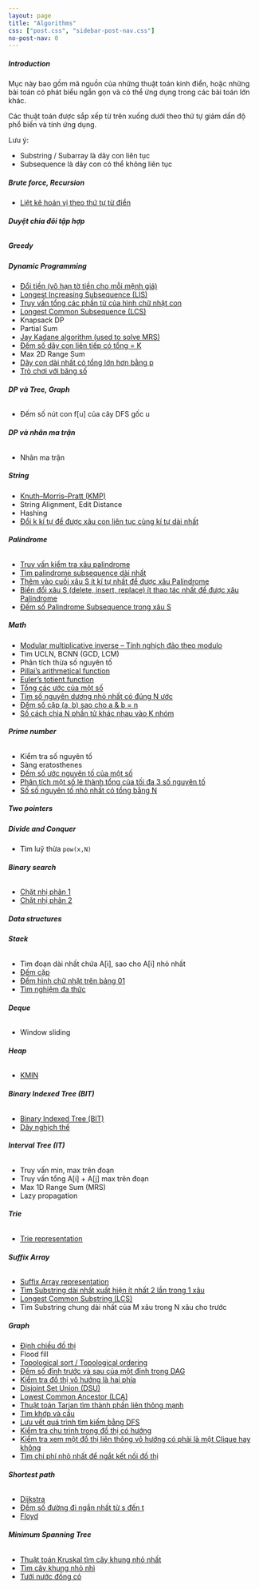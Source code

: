```yaml
---
layout: page
title: "Algorithms"
css: ["post.css", "sidebar-post-nav.css"]
no-post-nav: 0
---
```

##### **Introduction**
Mục này bao gồm mã nguồn của những thuật toán kinh điển, hoặc những bài toán có phát biểu ngắn gọn và có thể ứng dụng trong các bài toán lớn khác.

Các thuật toán được sắp xếp từ trên xuống dưới theo thứ tự giảm dần độ phổ biến và tính ứng dụng.

Lưu ý:
+ Substring / Subarray là dãy con liên tục
+ Subsequence là dãy con có thể không liên tục

##### **Brute force, Recursion**
* [Liệt kê hoán vị theo thứ tự từ điển](https://nhannguyen95.wordpress.com/2016/03/07/thuat-toan-liet-ke-hoan-vi-theo-thu-tu-tu-dien/)

###### **Duyệt chia đôi tập hợp**

##### **Greedy**

##### **Dynamic Programming**
* [Đổi tiền (vô hạn tờ tiền cho mỗi mệnh giá)](http://vn.spoj.com/problems/DTDOI/)
* [Longest Increasing Subsequence (LIS)](https://nhannguyen95.wordpress.com/2017/02/27/lis-day-con-tang-dai-nhat/)
* [Truy vấn tổng các phần tử của hình chữ nhật con](https://nhannguyen95.github.io/2017/08/01/truy-van-tong-phan-tu-cua-hinh-chu-nhat-con)
* [Longest Common Subsequence (LCS)](https://nhannguyen95.github.io/2017/08/02/day-con-chung-khong-lien-ke-dai-nhat)
* Knapsack DP
* Partial Sum
* [Jay Kadane algorithm (used to solve MRS)](https://nhannguyen95.wordpress.com/2017/03/23/day-con-lien-tiep-co-tong-lon-nhat/)
* [Đếm số dãy con liên tiếp có tổng = K](http://codeforces.com/problemset/problem/165/C)
* Max 2D Range Sum
* [Dãy con dài nhất có tổng lớn hơn bằng p](https://nhannguyen95.github.io/2017/08/02/day-con-dai-nhat-co-tong-lon-hon-bang-p)
* [Trò chơi với băng số](https://nhannguyen95.github.io/2017/08/02/tro-choi-voi-bang-so)

###### **DP và Tree, Graph**
* Đếm số nút con f[u] của cây DFS gốc u

###### **DP và nhân ma trận**
* Nhân ma trận

##### **String**
* [Knuth–Morris–Pratt (KMP)](https://nhannguyen95.wordpress.com/2017/02/27/kmp/)
* String Alignment, Edit Distance
* Hashing
* [Đổi k kí tự để được xâu con liên tục cùng kí tự dài nhất](https://nhannguyen95.github.io/2017/07/21/doi-k-ki-tu-de-duoc-xau-con-lien-tuc-cung-ki-tu-dai-nhat)

###### **Palindrome**
* [Truy vấn kiểm tra xâu palindrome](https://nhannguyen95.github.io/2017/08/01/truy-van-kiem-tra-xau-palindrome)
* [Tìm palindrome subsequence dài nhất](https://nhannguyen95.github.io/2017/08/01/tim-xau-con-palindrome-dai-nhat)
* [Thêm vào cuối xâu S ít kí tự nhất để được xâu Palindrome](https://nhannguyen95.wordpress.com/2017/03/02/uva-11475-extend-to-palindrome/)
* [Biến đổi xâu S (delete, insert, replace) ít thao tác nhất để được xâu Palindrome](https://nhannguyen95.wordpress.com/2017/03/12/uva-10739-string-to-palindrome/)
* [Đếm số Palindrome Subsequence trong xâu S](https://nhannguyen95.wordpress.com/2017/03/13/uva-10617-again-palindrome/)


##### **Math**
* [Modular multiplicative inverse – Tính nghịch đảo theo modulo](https://nhannguyen95.wordpress.com/2017/03/16/modular-multiplicative-inverse-tinh-nghich-dao-theo-phep-nhan-modulo/)
* Tìm UCLN, BCNN (GCD, LCM)
* Phân tích thừa số nguyên tố
* [Pillai’s arithmetical function](https://nhannguyen95.wordpress.com/2017/02/01/pillais-arithmetical-function-thuat-toan-tinh-ham-pillai/)
* [Euler’s totient function](https://nhannguyen95.wordpress.com/2017/02/01/978/)
* [Tổng các ước của một số](https://nhannguyen95.github.io/2017/08/01/tong-cac-uoc-cua-mot-so)
* [Tìm số nguyên dương nhỏ nhất có đúng N ước](http://vn.spoj.com/problems/FINDNUM/)
* [Đếm số cặp (a, b) sao cho a & b = n](https://nhannguyen95.github.io/2017/07/30/dem-so-cap-(a,b)-sao-cho-a&b=n)
* [Số cách chia N phần tử khác nhau vào K nhóm](https://nhannguyen95.github.io/2017/08/09/so-cach-chia-n-phan-tu-khac-nhau-thanh-k-nhom)

###### **Prime number**
* Kiểm tra số nguyên tố
* Sàng eratosthenes
* [Đếm số ước nguyên tố của một số](https://nhannguyen95.github.io/2017/07/28/dem-so-uoc-nguyen-to-cua-mot-so)
* [Phân tích một số lẻ thành tổng của tối đa 3 số nguyên tố](https://nhannguyen95.github.io/2017/07/30/phan-tich-mot-so-le-thanh-tong-cua-toi-da-3-so-nguyen-to)
* [Số số nguyên tố nhỏ nhất có tổng bằng N](https://nhannguyen95.github.io/2017/07/21/so-so-nguyen-to-nho-nhat-co-tong-bang-n)

##### **Two pointers**

##### **Divide and Conquer**
* Tìm luỹ thừa `pow(x,N)`

###### **Binary search**
* [Chặt nhị phân 1](https://nhannguyen95.wordpress.com/2015/11/30/chat-nhi-phan-va-cac-bien-the/)
* [Chặt nhị phân 2](https://nhannguyen95.wordpress.com/2016/02/21/chat-nhi-phan-va-cac-bien-the-part-2/)

##### **Data structures**

###### **Stack**
* Tìm đoạn dài nhất chứa A[i], sao cho A[i] nhỏ nhất
* [Đếm cặp](http://vn.spoj.com/problems/C11PAIRS/)
* [Đếm hình chữ nhật trên bảng 01](http://vn.spoj.com/problems/CREC01/)
* [Tìm nghiệm đa thức](http://vn.spoj.com/problems/CRUELL2/)

###### **Deque**
* Window sliding

###### **Heap**
* [KMIN](https://nhannguyen95.github.io/2017/08/04/KMIN)

###### **Binary Indexed Tree (BIT)**
* [Binary Indexed Tree (BIT)](https://nhannguyen95.github.io/2017/08/01/binary-indexed-tree)
* [Dãy nghịch thế](https://nhannguyen95.github.io/2017/08/01/day-nghich-the)

###### **Interval Tree (IT)**
* Truy vấn min, max trên đoạn
* Truy vấn tổng A[i] + A[j] max trên đoạn
* Max 1D Range Sum (MRS)
* Lazy propagation

###### **Trie**
* [Trie representation](https://nhannguyen95.wordpress.com/2017/03/18/trie/)

###### **Suffix Array**
* [Suffix Array representation](https://nhannguyen95.wordpress.com/2017/03/16/suffix-array/)
* [Tìm Substring dài nhất xuất hiện ít nhất 2 lần trong 1 xâu](https://nhannguyen95.wordpress.com/2017/03/17/uva-1223-editor/)
* [Longest Common Substring (LCS)](https://nhannguyen95.wordpress.com/2017/03/17/uva-760-dna-sequencing/)
* Tìm Substring chung dài nhất của M xâu trong N xâu cho trước

##### **Graph**
* [Định chiều đồ thị](https://nhannguyen95.wordpress.com/2017/04/10/dinh-chieu-do-thi/)
* Flood fill
* [Topological sort / Topological ordering](https://nhannguyen95.wordpress.com/2017/04/11/tim-thu-tu-topo-trong-dag/)
* [Đếm số đỉnh trước và sau của một đỉnh trong DAG](https://nhannguyen95.wordpress.com/2016/09/16/count-number-of-predecessors-and-successors-of-each-vertex-in-a-dag/)
* [Kiểm tra đồ thị vô hướng là hai phía](https://nhannguyen95.wordpress.com/2016/08/10/kiem-tra-do-thi-2-phia/)
* [Disjoint Set Union (DSU)](https://nhannguyen95.github.io/2017/07/30/disjoint-set-union)
* [Lowest Common Ancestor (LCA)](https://nhannguyen95.github.io/2017/07/27/lowest-common-ancestor)
* [Thuật toán Tarjan tìm thành phần liên thông mạnh](https://nhannguyen95.github.io/2017/08/04/thuat-toan-tarjan-tim-thanh-phan-lien-thong-manh)
* [Tìm khớp và cầu](https://nhannguyen95.github.io/2017/08/04/tim-khop-va-cau)
* [Lưu vết quá trình tìm kiếm bằng DFS](https://nhannguyen95.wordpress.com/2017/03/25/luu-vet-qua-trinh-tim-kiem-bang-dfs/)
* [Kiểm tra chu trình trong đồ thị có hướng](https://nhannguyen95.github.io/2017/07/21/kiem-tra-chu-trinh-trong-do-thi-co-huong)
* [Kiểm tra xem một đồ thị  liên thông vô hướng có phải là một Clique hay không](http://codeforces.com/contest/771/problem/A)
* [Tìm chi phí nhỏ nhất để ngắt kết nối đồ thị](https://nhannguyen95.github.io/2017/07/19/tim-chi-phi-nho-nhat-de-ngat-ket-noi-do-thi)

###### **Shortest path**
* [Dijkstra](https://nhannguyen95.github.io/2017/07/21/dijkstra)
* [Đếm số đường đi ngắn nhất từ s đến t](http://vn.spoj.com/problems/CENTRE28/)
* [Floyd](https://nhannguyen95.github.io/2017/08/09/floyd)

###### **Minimum Spanning Tree**
* [Thuật toán Kruskal tìm cây khung nhỏ nhất](https://nhannguyen95.github.io/2017/08/03/cay-khung-nho-nhat)
* [Tìm cây khung nhỏ nhì](https://nhannguyen95.wordpress.com/2017/04/15/thuat-toan-kruskal-tim-cay-khung-nho-nhi-minimum-spanning-tree/)
* [Tưới nước đồng cỏ](https://nhannguyen95.github.io/2017/08/04/tuoi-nuoc-dong-co)
